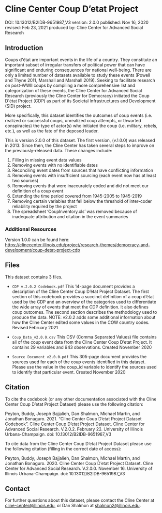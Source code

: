 ﻿# Cline Center Coup D’etat Project 

DOI: 10.13012/B2IDB-9651987_V3
version: 2.0.0
published: Nov 16, 2020
revised: Feb 23, 2021
produced by: Cline Center for Advanced Social Research

## Introduction

Coups d'état are important events in the life of a country. They constitute an important subset of irregular transfers of political power that can have significant and enduring consequences for national well-being. There are only a limited number of datasets available to study these events (Powell and Thyne 2011, Marshall and Marshall 2019). Seeking to facilitate research on post-WWII coups by compiling a more comprehensive list and categorization of these events, the Cline Center for Advanced Social Research (previously the Cline Center for Democracy) initiated the Coup D'état Project (CDP) as part of its Societal Infrastructures and Development (SID) project.

More specifically, this dataset identifies the outcomes of coup events (i.e. realized or successful coups, unrealized coup attempts, or thwarted conspiracies) the type of actor(s) who initiated the coup (i.e. military, rebels, etc.), as well as the fate of the deposed leader.

This is version 2.0.0 of this dataset. The first version, (v.1.0.0) was released in 2013. Since then, the Cline Center has taken several steps to improve on the previously-released data. These changes include:

1. Filling in missing event data values
2. Removing events with no identifiable dates
3. Reconciling event dates from sources that have conflicting information
4. Removing events with insufficient sourcing (each event now has at least two sources)
5. Removing events that were inaccurately coded and did not meet our definition of a coup event
6. Extending the time period covered from 1945-2005 to 1945-2019
7. Removing certain variables that fell below the threshold of inter-coder reliability required by the project
8. The spreadsheet ‘CoupInventory.xls’ was removed because of inadequate attribution and citation in the event summaries

### Additional Resources

Version 1.0.0 can be found here: https://clinecenter.illinois.edu/project/research-themes/democracy-and-development/coup-detat-project-cdp

## Files
This dataset contains 3 files.

* `CDP v.2.0.2 Codebook.pdf`
This 14-page document provides a description of the Cline Center Coup D’état Project Dataset. The first section of this codebook provides a succinct definition of a coup d’état used by the CDP and an overview of the categories used to differentiate the wide array of events that meet the CDP definition. It also defines coup outcomes. The second section describes the methodology used to produce the data. 
NOTE: v2.0.2 adds some additional information about how the Cline Center edited some values in the COW country codes.
Revised February 2021

* `Coup_Data_v2.0.0.csv`
This CSV (Comma Separated Values) file contains all of the coup event data from the Cline Center Coup D’etat Project. It contains 29 variables and 943 observations. 
Created November 2020

* `Source Document v2.0.0.pdf`
This 305-page document provides the sources used for each of the coup events identified in this dataset. Please use the value in the coup_id variable to identify the sources used to identify that particular event. 
Created November 2020

## Citation

To cite the codebook (or any other documentation associated with the Cline Center Coup D’etat Project Dataset) please use the following citation:

Peyton, Buddy, Joseph Bajjalieh, Dan Shalmon, Michael Martin, and Jonathan Bonaguro. 2021. “Cline Center Coup D’etat Project Dataset Codebook”. Cline Center Coup D’etat Project Dataset.  Cline Center for Advanced Social Research. V.2.0.2. February 23. University of Illinois Urbana-Champaign. doi: 10.13012/B2IDB-9651987_V3

To cite data from the Cline Center Coup D’etat Project Dataset please use the following citation (filling in the correct date of access):

Peyton, Buddy, Joseph Bajjalieh, Dan Shalmon, Michael Martin, and Jonathan Bonaguro. 2020. Cline Center Coup D’etat Project Dataset.  Cline Center for Advanced Social Research. V.2.0.0. November 16. University of Illinois Urbana-Champaign. doi: 10.13012/B2IDB-9651987_V3


## Contact
For further questions about this dataset, please contact the Cline Center at cline-center@illinois.edu, or Dan Shalmon at shalmon2@illinois.edu.